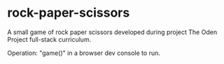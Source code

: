 # rock-paper-scissors

A small game of rock paper scissors developed during project The Oden Project full-stack curriculum.

Operation: "game()" in a browser dev console to run.
